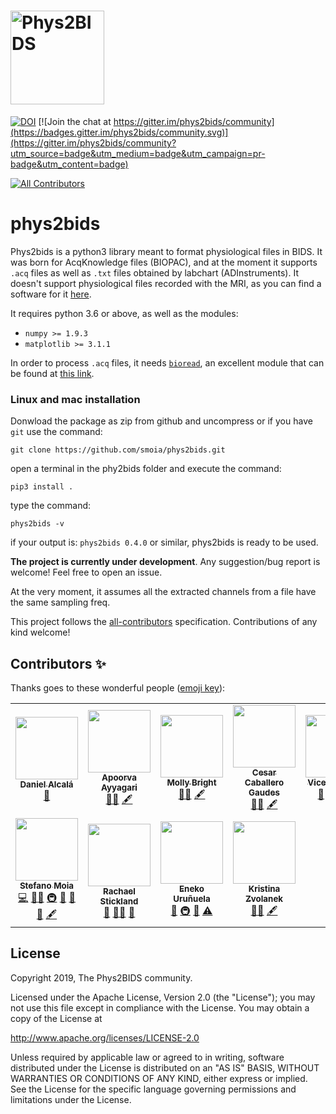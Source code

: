 # <img alt="Phys2BIDS" src="https://github.com/physiopy/phys2bids/blob/master/docs/phys2bids_logo1280×640.png" height="150">

[![DOI](https://zenodo.org/badge/DOI/10.5281/zenodo.3559868.svg)](https://doi.org/10.5281/zenodo.3559868)
[![Join the chat at https://gitter.im/phys2bids/community](https://badges.gitter.im/phys2bids/community.svg)](https://gitter.im/phys2bids/community?utm_source=badge&utm_medium=badge&utm_campaign=pr-badge&utm_content=badge)

<!-- ALL-CONTRIBUTORS-BADGE:START - Do not remove or modify this section -->
[![All Contributors](https://img.shields.io/badge/all_contributors-11-orange.svg?style=flat-square)](#contributors-)
<!-- ALL-CONTRIBUTORS-BADGE:END -->


phys2bids
=========
Phys2bids is a python3 library meant to format physiological files in BIDS.
It was born for AcqKnowledge files (BIOPAC), and at the moment it supports
``.acq`` files as well as ``.txt`` files obtained by labchart
(ADInstruments).
It doesn't support physiological files recorded with the MRI, as you can find a software for it [here](https://github.com/tarrlab/physio2bids).

It requires python 3.6 or above, as well as the modules:
- `numpy >= 1.9.3`
- `matplotlib >= 3.1.1`

In order to process ``.acq`` files, it needs [`bioread`](https://github.com/uwmadison-chm/bioread), an excellent module
that can be found at [this link](https://github.com/uwmadison-chm/bioread).

### Linux and mac installation
Donwload the package as zip from github and uncompress or if you have ``git`` use the command:

``git clone https://github.com/smoia/phys2bids.git``

open a terminal in the phy2bids folder and execute the command:

``pip3 install .``

type the command:

``phys2bids -v``

if your output is: ``phys2bids 0.4.0`` or similar, phys2bids is ready to be used.

**The project is currently under development**.
Any suggestion/bug report is welcome! Feel free to open an issue.

At the very moment, it assumes all the extracted channels from a file
have the same sampling freq.

This project follows the [all-contributors](https://github.com/all-contributors/all-contributors) specification. Contributions of any kind welcome!

## Contributors ✨

Thanks goes to these wonderful people ([emoji key](https://allcontributors.org/docs/en/emoji-key)):

<!-- ALL-CONTRIBUTORS-LIST:START - Do not remove or modify this section -->
<!-- prettier-ignore-start -->
<!-- markdownlint-disable -->
<table>
  <tr>
    <td align="center"><a href="https://github.com/danalclop"><img src="https://avatars0.githubusercontent.com/u/38854309?v=4" width="100px;" alt=""/><br /><sub><b>Daniel Alcalá</b></sub></a><br /><a href="#design-danalclop" title="Design">🎨</a></td>
    <td align="center"><a href="https://github.com/AyyagariA"><img src="https://avatars1.githubusercontent.com/u/50453337?v=4" width="100px;" alt=""/><br /><sub><b>Apoorva Ayyagari</b></sub></a><br /><a href="#data-AyyagariA" title="Data">🔣</a><a href="https://github.com/physiopy/phys2bids/commits?author=AyyagariA" title="Documentation">📖</a> <a href="#content-AyyagariA" title="Content">🖋</a></td>
    <td align="center"><a href="http://brightlab.northwestern.edu"><img src="https://avatars2.githubusercontent.com/u/32640425?v=4" width="100px;" alt=""/><br /><sub><b>Molly Bright</b></sub></a><br /><a href="#data-AyyagariA" title="Data">🔣</a><a href="#ideas-BrightMG" title="Ideas, Planning, & Feedback">🤔</a> <a href="#content-BrightMG" title="Content">🖋</a></td>
    <td align="center"><a href="https://github.com/CesarCaballeroGaudes"><img src="https://avatars1.githubusercontent.com/u/7611340?v=4" width="100px;" alt=""/><br /><sub><b>Cesar Caballero Gaudes</b></sub></a><br /><a href="#data-AyyagariA" title="Data">🔣</a><a href="#ideas-CesarCaballeroGaudes" title="Ideas, Planning, & Feedback">🤔</a> <a href="#content-CesarCaballeroGaudes" title="Content">🖋</a></td>
    <td align="center"><a href="https://github.com/vinferrer"><img src="https://avatars2.githubusercontent.com/u/38909338?v=4" width="100px;" alt=""/><br /><sub><b>Vicente Ferrer</b></sub></a><br /><a href="https://github.com/physiopy/phys2bids/issues?q=author%3Avinferrer" title="Bug reports">🐛</a> <a href="https://github.com/physiopy/phys2bids/commits?author=vinferrer" title="Code">💻</a> <a href="https://github.com/physiopy/phys2bids/commits?author=vinferrer" title="Documentation">📖</a> <a href="https://github.com/physiopy/phys2bids/pulls?q=is%3Apr+reviewed-by%3Avinferrer" title="Reviewed Pull Requests">👀</a></td>
    <td align="center"><a href="http://soichi.us"><img src="https://avatars3.githubusercontent.com/u/923896?v=4" width="100px;" alt=""/><br /><sub><b>Soichi Hayashi</b></sub></a><br /><a href="https://github.com/physiopy/phys2bids/issues?q=author%3Asoichih" title="Bug reports">🐛</a></td>
    <td align="center"><a href="http://rossmarkello.com"><img src="https://avatars0.githubusercontent.com/u/14265705?v=4" width="100px;" alt=""/><br /><sub><b>Ross Markello</b></sub></a><br /><a href="https://github.com/physiopy/phys2bids/issues?q=author%3Armarkello" title="Bug reports">🐛</a> <a href="https://github.com/physiopy/phys2bids/commits?author=rmarkello" title="Code">💻</a> <a href="#ideas-rmarkello" title="Ideas, Planning, & Feedback">🤔</a> <a href="#infra-rmarkello" title="Infrastructure (Hosting, Build-Tools, etc)">🚇</a> <a href="https://github.com/physiopy/phys2bids/pulls?q=is%3Apr+reviewed-by%3Armarkello" title="Reviewed Pull Requests">👀</a> <a href="https://github.com/physiopy/phys2bids/commits?author=rmarkello" title="Tests">⚠️</a></td>
  </tr>
  <tr>
    <td align="center"><a href="https://github.com/smoia"><img src="https://avatars3.githubusercontent.com/u/35300580?v=4" width="100px;" alt=""/><br /><sub><b>Stefano Moia</b></sub></a><br /><a href="https://github.com/physiopy/phys2bids/commits?author=smoia" title="Code">💻</a> <a href="#data-AyyagariA" title="Data">🔣</a><a href="#ideas-smoia" title="Ideas, Planning, & Feedback">🤔</a> <a href="#infra-smoia" title="Infrastructure (Hosting, Build-Tools, etc)">🚇</a> <a href="#projectManagement-smoia" title="Project Management">📆</a> <a href="https://github.com/physiopy/phys2bids/pulls?q=is%3Apr+reviewed-by%3Asmoia" title="Reviewed Pull Requests">👀</a> <a href="https://github.com/physiopy/phys2bids/commits?author=smoia" title="Documentation">📖</a> <a href="#content-smoia" title="Content">🖋</a></td>
    <td align="center"><a href="https://github.com/RayStick"><img src="https://avatars3.githubusercontent.com/u/50215726?v=4" width="100px;" alt=""/><br /><sub><b>Rachael Stickland</b></sub></a><br /><a href="https://github.com/physiopy/phys2bids/issues?q=author%3Araystick" title="Bug reports">🐛</a> <a href="#data-AyyagariA" title="Data">🔣</a><a href="https://github.com/physiopy/phys2bids/commits?author=raystick" title="Documentation">📖</a> <a href="#userTesting-raystick" title="User Testing">📓</a></td>
    <td align="center"><a href="https://github.com/eurunuela"><img src="https://avatars0.githubusercontent.com/u/13706448?v=4" width="100px;" alt=""/><br /><sub><b>Eneko Uruñuela</b></sub></a><br /><a href="https://github.com/physiopy/phys2bids/issues?q=author%3Aeurunuela" title="Bug reports">🐛</a> <a href="#infra-eurunuela" title="Infrastructure (Hosting, Build-Tools, etc)">🚇</a> <a href="https://github.com/physiopy/phys2bids/pulls?q=is%3Apr+reviewed-by%3Aeurunuela" title="Reviewed Pull Requests">👀</a> <a href="https://github.com/physiopy/phys2bids/commits?author=eurunuela" title="Tests">⚠️</a></td>
    <td align="center"><a href="https://github.com/kristinazvolanek"><img src="https://avatars3.githubusercontent.com/u/54590158?v=4" width="100px;" alt=""/><br /><sub><b>Kristina Zvolanek</b></sub></a><br /><a href="#data-AyyagariA" title="Data">🔣</a><a href="https://github.com/physiopy/phys2bids/commits?author=kristinazvolanek" title="Documentation">📖</a> <a href="#content-kristinazvolanek" title="Content">🖋</a></td>
  </tr>
</table>

<!-- markdownlint-enable -->
<!-- prettier-ignore-end -->
<!-- ALL-CONTRIBUTORS-LIST:END -->


License
-------

Copyright 2019, The Phys2BIDS community.

Licensed under the Apache License, Version 2.0 (the "License");
you may not use this file except in compliance with the License.
You may obtain a copy of the License at

http://www.apache.org/licenses/LICENSE-2.0

Unless required by applicable law or agreed to in writing, software
distributed under the License is distributed on an "AS IS" BASIS,
WITHOUT WARRANTIES OR CONDITIONS OF ANY KIND, either express or implied.
See the License for the specific language governing permissions and
limitations under the License.
